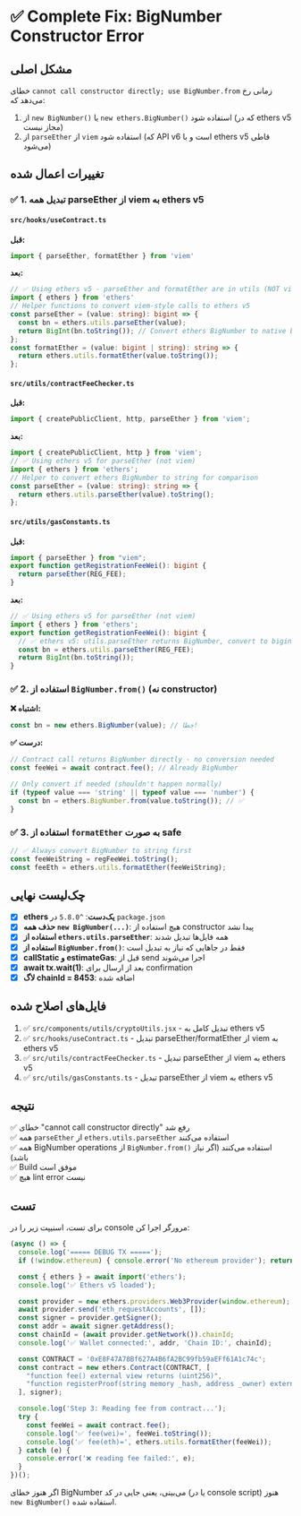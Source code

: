 # ✅ Complete Fix: BigNumber Constructor Error

## مشکل اصلی

خطای `cannot call constructor directly; use BigNumber.from` زمانی رخ می‌دهد که:
1. از `new BigNumber()` یا `new ethers.BigNumber()` استفاده شود (که در ethers v5 مجاز نیست)
2. از `parseEther` از `viem` استفاده شود (که API v6 است و با ethers v5 قاطی می‌شود)

## تغییرات اعمال شده

### ✅ 1. تبدیل همه parseEther از viem به ethers v5

#### `src/hooks/useContract.ts`
**قبل:**
```typescript
import { parseEther, formatEther } from 'viem'
```

**بعد:**
```typescript
// ✅ Using ethers v5 - parseEther and formatEther are in utils (NOT viem)
import { ethers } from 'ethers'
// Helper functions to convert viem-style calls to ethers v5
const parseEther = (value: string): bigint => {
  const bn = ethers.utils.parseEther(value);
  return BigInt(bn.toString()); // Convert ethers BigNumber to native bigint for viem compatibility
};
const formatEther = (value: bigint | string): string => {
  return ethers.utils.formatEther(value.toString());
};
```

#### `src/utils/contractFeeChecker.ts`
**قبل:**
```typescript
import { createPublicClient, http, parseEther } from 'viem';
```

**بعد:**
```typescript
import { createPublicClient, http } from 'viem';
// ✅ Using ethers v5 for parseEther (not viem)
import { ethers } from 'ethers';
// Helper to convert ethers BigNumber to string for comparison
const parseEther = (value: string): string => {
  return ethers.utils.parseEther(value).toString();
};
```

#### `src/utils/gasConstants.ts`
**قبل:**
```typescript
import { parseEther } from "viem";
export function getRegistrationFeeWei(): bigint {
  return parseEther(REG_FEE);
}
```

**بعد:**
```typescript
// ✅ Using ethers v5 for parseEther (not viem)
import { ethers } from 'ethers';
export function getRegistrationFeeWei(): bigint {
  // ✅ ethers v5: utils.parseEther returns BigNumber, convert to bigint
  const bn = ethers.utils.parseEther(REG_FEE);
  return BigInt(bn.toString());
}
```

### ✅ 2. استفاده از `BigNumber.from()` (نه constructor)

**❌ اشتباه:**
```javascript
const bn = new ethers.BigNumber(value); // خطا!
```

**✅ درست:**
```javascript
// Contract call returns BigNumber directly - no conversion needed
const feeWei = await contract.fee(); // Already BigNumber

// Only convert if needed (shouldn't happen normally)
if (typeof value === 'string' || typeof value === 'number') {
  const bn = ethers.BigNumber.from(value.toString()); // ✅
}
```

### ✅ 3. استفاده از `formatEther` به صورت safe

```javascript
// ✅ Always convert BigNumber to string first
const feeWeiString = regFeeWei.toString();
const feeEth = ethers.utils.formatEther(feeWeiString);
```

## چک‌لیست نهایی

- [x] **ethers یک‌دست**: `^5.8.0` در `package.json`
- [x] **حذف همه `new BigNumber(...)`**: هیچ استفاده از constructor پیدا نشد
- [x] **استفاده از `ethers.utils.parseEther`**: همه فایل‌ها تبدیل شدند
- [x] **استفاده از `BigNumber.from()`**: فقط در جاهایی که نیاز به تبدیل است
- [x] **callStatic و estimateGas**: قبل از send اجرا می‌شوند
- [x] **await tx.wait(1)**: بعد از ارسال برای confirmation
- [x] **لاگ chainId = 8453**: اضافه شده

## فایل‌های اصلاح شده

1. ✅ `src/components/utils/cryptoUtils.jsx` - تبدیل کامل به ethers v5
2. ✅ `src/hooks/useContract.ts` - تبدیل parseEther/formatEther از viem به ethers v5
3. ✅ `src/utils/contractFeeChecker.ts` - تبدیل parseEther از viem به ethers v5
4. ✅ `src/utils/gasConstants.ts` - تبدیل parseEther از viem به ethers v5

## نتیجه

✅ خطای "cannot call constructor directly" رفع شد  
✅ همه `parseEther` از `ethers.utils.parseEther` استفاده می‌کنند  
✅ همه BigNumber operations از `BigNumber.from()` استفاده می‌کنند (اگر نیاز باشد)  
✅ Build موفق است  
✅ هیچ lint error نیست  

## تست

برای تست، اسنیپت زیر را در console مرورگر اجرا کن:

```javascript
(async () => {
  console.log('===== DEBUG TX =====');
  if (!window.ethereum) { console.error('No ethereum provider'); return; }

  const { ethers } = await import('ethers');
  console.log('✅ Ethers v5 loaded');

  const provider = new ethers.providers.Web3Provider(window.ethereum);
  await provider.send('eth_requestAccounts', []);
  const signer = provider.getSigner();
  const addr = await signer.getAddress();
  const chainId = (await provider.getNetwork()).chainId;
  console.log('✅ Wallet connected:', addr, 'Chain ID:', chainId);

  const CONTRACT = '0xE8F47A78Bf627A4B6fA2BC99fb59aEFf61A1c74c';
  const contract = new ethers.Contract(CONTRACT, [
    "function fee() external view returns (uint256)",
    "function registerProof(string memory _hash, address _owner) external payable returns (uint256)"
  ], signer);

  console.log('Step 3: Reading fee from contract...');
  try {
    const feeWei = await contract.fee();
    console.log('✅ fee(wei)=', feeWei.toString());
    console.log('✅ fee(eth)=', ethers.utils.formatEther(feeWei));
  } catch (e) {
    console.error('❌ reading fee failed:', e);
  }
})();
```

اگر هنوز خطای BigNumber می‌بینی، یعنی جایی در کد (یا در console script) هنوز `new BigNumber()` استفاده شده.

